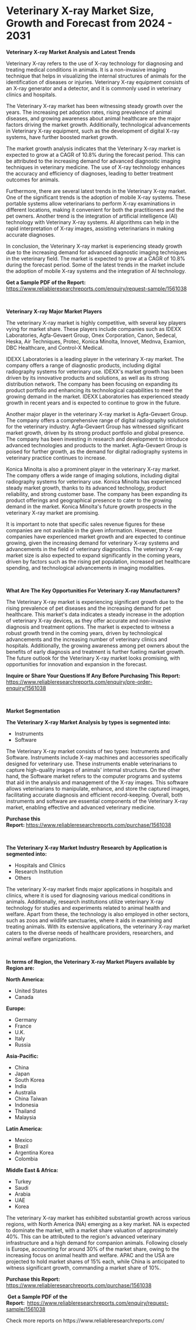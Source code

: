 <p><h1>Veterinary X-ray Market Size, Growth and Forecast from 2024 - 2031</h1></p><p><strong>Veterinary X-ray Market Analysis and Latest Trends</strong></p>
<p><p>Veterinary X-ray refers to the use of X-ray technology for diagnosing and treating medical conditions in animals. It is a non-invasive imaging technique that helps in visualizing the internal structures of animals for the identification of diseases or injuries. Veterinary X-ray equipment consists of an X-ray generator and a detector, and it is commonly used in veterinary clinics and hospitals.</p><p>The Veterinary X-ray market has been witnessing steady growth over the years. The increasing pet adoption rates, rising prevalence of animal diseases, and growing awareness about animal healthcare are the major factors driving the market growth. Additionally, technological advancements in Veterinary X-ray equipment, such as the development of digital X-ray systems, have further boosted market growth.</p><p>The market growth analysis indicates that the Veterinary X-ray market is expected to grow at a CAGR of 10.8% during the forecast period. This can be attributed to the increasing demand for advanced diagnostic imaging techniques in veterinary medicine. The use of X-ray technology enhances the accuracy and efficiency of diagnoses, leading to better treatment outcomes for animals.</p><p>Furthermore, there are several latest trends in the Veterinary X-ray market. One of the significant trends is the adoption of mobile X-ray systems. These portable systems allow veterinarians to perform X-ray examinations in different locations, making it convenient for both the practitioners and the pet owners. Another trend is the integration of artificial intelligence (AI) technology with Veterinary X-ray systems. AI algorithms can help in the rapid interpretation of X-ray images, assisting veterinarians in making accurate diagnoses.</p><p>In conclusion, the Veterinary X-ray market is experiencing steady growth due to the increasing demand for advanced diagnostic imaging techniques in the veterinary field. The market is expected to grow at a CAGR of 10.8% during the forecast period. Some of the latest trends in the market include the adoption of mobile X-ray systems and the integration of AI technology.</p></p>
<p><strong>Get a Sample PDF of the Report:&nbsp;</strong> <a href="https://www.reliableresearchreports.com/enquiry/request-sample/1561038">https://www.reliableresearchreports.com/enquiry/request-sample/1561038</a></p>
<p>&nbsp;</p>
<p><strong>Veterinary X-ray Major Market Players</strong></p>
<p><p>The veterinary X-ray market is highly competitive, with several key players vying for market share. These players include companies such as IDEXX Laboratories, Agfa-Gevaert Group, Onex Corporation, Canon, Sedecal, Heska, Air Techniques, Protec, Konica Minolta, Innovet, Mednva, Examion, DBC Healthcare, and Control-X Medical.</p><p>IDEXX Laboratories is a leading player in the veterinary X-ray market. The company offers a range of diagnostic products, including digital radiography systems for veterinary use. IDEXX's market growth has been driven by its innovative products and solutions, as well as its strong distribution network. The company has been focusing on expanding its product portfolio and enhancing its technological capabilities to meet the growing demand in the market. IDEXX Laboratories has experienced steady growth in recent years and is expected to continue to grow in the future.</p><p>Another major player in the veterinary X-ray market is Agfa-Gevaert Group. The company offers a comprehensive range of digital radiography solutions for the veterinary industry. Agfa-Gevaert Group has witnessed significant market growth, driven by its strong product portfolio and global presence. The company has been investing in research and development to introduce advanced technologies and products to the market. Agfa-Gevaert Group is poised for further growth, as the demand for digital radiography systems in veterinary practice continues to increase.</p><p>Konica Minolta is also a prominent player in the veterinary X-ray market. The company offers a wide range of imaging solutions, including digital radiography systems for veterinary use. Konica Minolta has experienced steady market growth, thanks to its advanced technology, product reliability, and strong customer base. The company has been expanding its product offerings and geographical presence to cater to the growing demand in the market. Konica Minolta's future growth prospects in the veterinary X-ray market are promising.</p><p>It is important to note that specific sales revenue figures for these companies are not available in the given information. However, these companies have experienced market growth and are expected to continue growing, given the increasing demand for veterinary X-ray systems and advancements in the field of veterinary diagnostics. The veterinary X-ray market size is also expected to expand significantly in the coming years, driven by factors such as the rising pet population, increased pet healthcare spending, and technological advancements in imaging modalities.</p></p>
<p>&nbsp;</p>
<p><strong>What Are The Key Opportunities For Veterinary X-ray Manufacturers?</strong></p>
<p><p>The Veterinary X-ray market is experiencing significant growth due to the rising prevalence of pet diseases and the increasing demand for pet healthcare. This market's data indicates a steady increase in the adoption of veterinary X-ray devices, as they offer accurate and non-invasive diagnosis and treatment options. The market is expected to witness a robust growth trend in the coming years, driven by technological advancements and the increasing number of veterinary clinics and hospitals. Additionally, the growing awareness among pet owners about the benefits of early diagnosis and treatment is further fueling market growth. The future outlook for the Veterinary X-ray market looks promising, with opportunities for innovation and expansion in the forecast.</p></p>
<p><strong>Inquire or Share Your Questions If Any Before Purchasing This Report:</strong> <a href="https://www.reliableresearchreports.com/enquiry/pre-order-enquiry/1561038">https://www.reliableresearchreports.com/enquiry/pre-order-enquiry/1561038</a></p>
<p>&nbsp;</p>
<p><strong>Market Segmentation</strong></p>
<p><strong>The Veterinary X-ray Market Analysis by types is segmented into:</strong></p>
<p><ul><li>Instruments</li><li>Software</li></ul></p>
<p><p>The Veterinary X-ray market consists of two types: Instruments and Software. Instruments include X-ray machines and accessories specifically designed for veterinary use. These instruments enable veterinarians to capture high-quality images of animals' internal structures. On the other hand, the Software market refers to the computer programs and systems that aid in the analysis and management of the X-ray images. This software allows veterinarians to manipulate, enhance, and store the captured images, facilitating accurate diagnosis and efficient record-keeping. Overall, both instruments and software are essential components of the Veterinary X-ray market, enabling effective and advanced veterinary medicine.</p></p>
<p><strong>Purchase this Report:&nbsp;</strong><a href="https://www.reliableresearchreports.com/purchase/1561038">https://www.reliableresearchreports.com/purchase/1561038</a></p>
<p>&nbsp;</p>
<p><strong>The Veterinary X-ray Market Industry Research by Application is segmented into:</strong></p>
<p><ul><li>Hospitals and Clinics</li><li>Research Institution</li><li>Others</li></ul></p>
<p><p>The veterinary X-ray market finds major applications in hospitals and clinics, where it is used for diagnosing various medical conditions in animals. Additionally, research institutions utilize veterinary X-ray technology for studies and experiments related to animal health and welfare. Apart from these, the technology is also employed in other sectors, such as zoos and wildlife sanctuaries, where it aids in examining and treating animals. With its extensive applications, the veterinary X-ray market caters to the diverse needs of healthcare providers, researchers, and animal welfare organizations.</p></p>
<p>&nbsp;</p>
<p><strong>In terms of Region, the Veterinary X-ray Market Players available by Region are:</strong></p>
<p>
    <p> <strong> North America: </strong>
        <ul>
            <li>United States</li>
            <li>Canada</li>
        </ul>
        </p> 
    <p> <strong> Europe: </strong>
        <ul>
            <li>Germany</li>
            <li>France</li>
            <li>U.K.</li>
            <li>Italy</li>
            <li>Russia</li>
        </ul>
        </p> 
    <p> <strong> Asia-Pacific: </strong>
        <ul>
            <li>China</li>
            <li>Japan</li>
            <li>South Korea</li>
            <li>India</li>
            <li>Australia</li>
            <li>China Taiwan</li>
            <li>Indonesia</li>
            <li>Thailand</li>
            <li>Malaysia</li>
        </ul>
        </p> 
    <p> <strong> Latin America: </strong>
        <ul>
            <li>Mexico</li>
            <li>Brazil</li>
            <li>Argentina Korea</li>
            <li>Colombia</li>
        </ul>
        </p> 
    <p> <strong> Middle East & Africa: </strong>
        <ul>
            <li>Turkey</li>
            <li>Saudi</li>
            <li>Arabia</li>
            <li>UAE</li>
            <li>Korea</li>
        </ul>
    </p>
    </p>
<p><p>The veterinary X-ray market has exhibited substantial growth across various regions, with North America (NA) emerging as a key market. NA is expected to dominate the market, with a market share valuation of approximately 40%. This can be attributed to the region's advanced veterinary infrastructure and a high demand for companion animals. Following closely is Europe, accounting for around 30% of the market share, owing to the increasing focus on animal health and welfare. APAC and the USA are projected to hold market shares of 15% each, while China is anticipated to witness significant growth, commanding a market share of 10%.</p></p>
<p><strong>Purchase this Report: </strong><a href="https://www.reliableresearchreports.com/purchase/1561038">https://www.reliableresearchreports.com/purchase/1561038</a></p>
<p>&nbsp;<strong>Get a Sample PDF of the Report:&nbsp;&nbsp;</strong><a href="https://www.reliableresearchreports.com/enquiry/request-sample/1561038">https://www.reliableresearchreports.com/enquiry/request-sample/1561038</a></p>
<p><strong></strong></p>
<p>Check more reports on https://www.reliableresearchreports.com/</p>